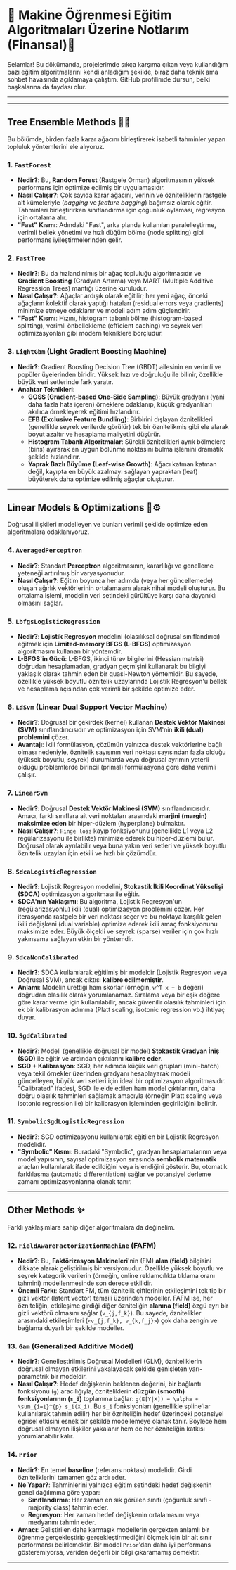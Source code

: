 # 🤖 Makine Öğrenmesi Eğitim Algoritmaları Üzerine Notlarım (Finansal)📝

Selamlar! Bu dökümanda, projelerimde sıkça karşıma çıkan veya kullandığım bazı eğitim algoritmalarını kendi anladığım şekilde, biraz daha teknik ama sohbet havasında açıklamaya çalıştım. GitHub profilimde dursun, belki başkalarına da faydası olur.

---

---

## Tree Ensemble Methods 🌳🌲

Bu bölümde, birden fazla karar ağacını birleştirerek isabetli tahminler yapan topluluk yöntemlerini ele alıyoruz.

### 1. `FastForest`

* **Nedir?**: Bu, **Random Forest** (Rastgele Orman) algoritmasının yüksek performans için optimize edilmiş bir uygulamasıdır.
* **Nasıl Çalışır?**: Çok sayıda karar ağacını, verinin ve özniteliklerin rastgele alt kümeleriyle (*bagging* ve *feature bagging*) bağımsız olarak eğitir. Tahminleri birleştirirken sınıflandırma için çoğunluk oylaması, regresyon için ortalama alır.
* **"Fast" Kısmı**: Adındaki "Fast", arka planda kullanılan paralelleştirme, verimli bellek yönetimi ve hızlı düğüm bölme (node splitting) gibi performans iyileştirmelerinden gelir.

### 2. `FastTree`

* **Nedir?**: Bu da hızlandırılmış bir ağaç topluluğu algoritmasıdır ve **Gradient Boosting** (Gradyan Artırma) veya MART (Multiple Additive Regression Trees) mantığı üzerine kuruludur.
* **Nasıl Çalışır?**: Ağaçlar ardışık olarak eğitilir; her yeni ağaç, önceki ağaçların kolektif olarak yaptığı hataları (residual errors veya gradients) minimize etmeye odaklanır ve modeli adım adım güçlendirir.
* **"Fast" Kısmı**: Hızını, histogram tabanlı bölme (histogram-based splitting), verimli önbellekleme (efficient caching) ve seyrek veri optimizasyonları gibi modern tekniklere borçludur.

### 3. `LightGbm` (Light Gradient Boosting Machine)

* **Nedir?**: Gradient Boosting Decision Tree (GBDT) ailesinin en verimli ve popüler üyelerinden biridir. Yüksek hızı ve doğruluğu ile bilinir, özellikle büyük veri setlerinde fark yaratır.
* **Anahtar Teknikleri**:
    * **GOSS (Gradient-based One-Side Sampling)**: Büyük gradyanlı (yani daha fazla hata içeren) örneklere odaklanıp, küçük gradyanlıları akıllıca örnekleyerek eğitimi hızlandırır.
    * **EFB (Exclusive Feature Bundling)**: Birbirini dışlayan öznitelikleri (genellikle seyrek verilerde görülür) tek bir öznitelikmiş gibi ele alarak boyut azaltır ve hesaplama maliyetini düşürür.
    * **Histogram Tabanlı Algoritmalar**: Sürekli öznitelikleri ayrık bölmelere (bins) ayırarak en uygun bölünme noktasını bulma işlemini dramatik şekilde hızlandırır.
    * **Yaprak Bazlı Büyüme (Leaf-wise Growth)**: Ağacı katman katman değil, kayıpta en büyük azalmayı sağlayan yapraktan (leaf) büyüterek daha optimize edilmiş ağaçlar oluşturur.

---

## Linear Models & Optimizations 📏⚙️

Doğrusal ilişkileri modelleyen ve bunları verimli şekilde optimize eden algoritmalara odaklanıyoruz.

### 4. `AveragedPerceptron`

* **Nedir?**: Standart **Perceptron** algoritmasının, kararlılığı ve genelleme yeteneği artırılmış bir varyasyonudur.
* **Nasıl Çalışır?**: Eğitim boyunca her adımda (veya her güncellemede) oluşan ağırlık vektörlerinin ortalamasını alarak nihai modeli oluşturur. Bu ortalama işlemi, modelin veri setindeki gürültüye karşı daha dayanıklı olmasını sağlar.

### 5. `LbfgsLogisticRegression`

* **Nedir?**: **Lojistik Regresyon** modelini (olasılıksal doğrusal sınıflandırıcı) eğitmek için **Limited-memory BFGS (L-BFGS)** optimizasyon algoritmasını kullanan bir yöntemdir.
* **L-BFGS'in Gücü**: L-BFGS, ikinci türev bilgilerini (Hessian matrisi) doğrudan hesaplamadan, gradyan geçmişini kullanarak bu bilgiyi yaklaşık olarak tahmin eden bir quasi-Newton yöntemidir. Bu sayede, özellikle yüksek boyutlu öznitelik uzaylarında Lojistik Regresyon'u bellek ve hesaplama açısından çok verimli bir şekilde optimize eder.

### 6. `LdSvm` (Linear Dual Support Vector Machine)

* **Nedir?**: Doğrusal bir çekirdek (kernel) kullanan **Destek Vektör Makinesi (SVM)** sınıflandırıcısıdır ve optimizasyon için SVM'nin **ikili (dual) problemini** çözer.
* **Avantajı**: İkili formülasyon, çözümün yalnızca destek vektörlerine bağlı olması nedeniyle, öznitelik sayısının veri noktası sayısından fazla olduğu (yüksek boyutlu, seyrek) durumlarda veya doğrusal ayrımın yeterli olduğu problemlerde birincil (primal) formülasyona göre daha verimli çalışır.

### 7. `LinearSvm`

* **Nedir?**: Doğrusal **Destek Vektör Makinesi (SVM)** sınıflandırıcısıdır. Amacı, farklı sınıflara ait veri noktaları arasındaki **marjini (margin) maksimize eden** bir hiper-düzlem (hyperplane) bulmaktır.
* **Nasıl Çalışır?**: `Hinge loss` kayıp fonksiyonunu (genellikle L1 veya L2 regülarizasyonu ile birlikte) minimize ederek bu hiper-düzlemi bulur. Doğrusal olarak ayrılabilir veya buna yakın veri setleri ve yüksek boyutlu öznitelik uzayları için etkili ve hızlı bir çözümdür.

### 8. `SdcaLogisticRegression`

* **Nedir?**: Lojistik Regresyon modelini, **Stokastik İkili Koordinat Yükselişi (SDCA)** optimizasyon algoritması ile eğitir.
* **SDCA'nın Yaklaşımı**: Bu algoritma, Lojistik Regresyon'un (regülarizasyonlu) ikili (dual) optimizasyon problemini çözer. Her iterasyonda rastgele bir veri noktası seçer ve bu noktaya karşılık gelen ikili değişkeni (dual variable) optimize ederek ikili amaç fonksiyonunu maksimize eder. Büyük ölçekli ve seyrek (sparse) veriler için çok hızlı yakınsama sağlayan etkin bir yöntemdir.

### 9. `SdcaNonCalibrated`

* **Nedir?**: SDCA kullanılarak eğitilmiş bir modeldir (Lojistik Regresyon veya Doğrusal SVM), ancak çıktısı **kalibre edilmemiştir**.
* **Anlamı**: Modelin ürettiği ham skorlar (örneğin, `w^T x + b` değeri) doğrudan olasılık olarak yorumlanamaz. Sıralama veya bir eşik değere göre karar verme için kullanılabilir, ancak güvenilir olasılık tahminleri için ek bir kalibrasyon adımına (Platt scaling, isotonic regression vb.) ihtiyaç duyar.

### 10. `SgdCalibrated`

* **Nedir?**: Modeli (genellikle doğrusal bir model) **Stokastik Gradyan İniş (SGD)** ile eğitir ve ardından çıktılarını **kalibre eder**.
* **SGD + Kalibrasyon**: SGD, her adımda küçük veri grupları (mini-batch) veya tekil örnekler üzerinden gradyanı hesaplayarak modeli güncelleyen, büyük veri setleri için ideal bir optimizasyon algoritmasıdır. "Calibrated" ifadesi, SGD ile elde edilen ham model çıktılarının, daha doğru olasılık tahminleri sağlamak amacıyla (örneğin Platt scaling veya isotonic regression ile) bir kalibrasyon işleminden geçirildiğini belirtir.

### 11. `SymbolicSgdLogisticRegression`

* **Nedir?**: SGD optimizasyonu kullanılarak eğitilen bir Lojistik Regresyon modelidir.
* **"Symbolic" Kısmı**: Buradaki "Symbolic", gradyan hesaplamalarının veya model yapısının, sayısal optimizasyon sırasında **sembolik matematik** araçları kullanılarak ifade edildiğini veya işlendiğini gösterir. Bu, otomatik farklılaşma (automatic differentiation) sağlar ve potansiyel derleme zamanı optimizasyonlarına olanak tanır.

---

## Other Methods ✨

Farklı yaklaşımlara sahip diğer algoritmalara da değinelim.

### 12. `FieldAwareFactorizationMachine` (FAFM)

* **Nedir?**: Bu, **Faktörizasyon Makineleri**'nin (FM) **alan (field)** bilgisini dikkate alarak geliştirilmiş bir versiyonudur. Özellikle yüksek boyutlu ve seyrek kategorik verilerin (örneğin, online reklamcılıkta tıklama oranı tahmini) modellenmesinde son derece etkilidir.
* **Önemli Farkı**: Standart FM, tüm öznitelik çiftlerinin etkileşimini tek tip bir gizli vektör (latent vector) temsili üzerinden modeller. FAFM ise, her özniteliğin, etkileşime girdiği diğer özniteliğin **alanına (field)** özgü ayrı bir gizli vektörü olmasını sağlar (`v_{j,f_k}`). Bu sayede, öznitelikler arasındaki etkileşimleri (`<v_{j,f_k}, v_{k,f_j}>`) çok daha zengin ve bağlama duyarlı bir şekilde modeller.

### 13. `Gam` (Generalized Additive Model)

* **Nedir?**: Genelleştirilmiş Doğrusal Modelleri (GLM), özniteliklerin doğrusal olmayan etkilerini yakalayacak şekilde genişleten yarı-parametrik bir modeldir.
* **Nasıl Çalışır?**: Hedef değişkenin beklenen değerini, bir bağlantı fonksiyonu (`g`) aracılığıyla, özniteliklerin **düzgün (smooth) fonksiyonlarının (`s_i`)** toplamına bağlar: `g(E[Y|X]) = \alpha + \sum_{i=1}^{p} s_i(X_i)`. Bu `s_i` fonksiyonları (genellikle spline'lar kullanılarak tahmin edilir) her bir özniteliğin hedef üzerindeki potansiyel eğrisel etkisini esnek bir şekilde modellemeye olanak tanır. Böylece hem doğrusal olmayan ilişkiler yakalanır hem de her özniteliğin katkısı yorumlanabilir kalır.

### 14. `Prior`

* **Nedir?**: En temel **baseline** (referans noktası) modelidir. Girdi özniteliklerini tamamen göz ardı eder.
* **Ne Yapar?**: Tahminlerini yalnızca eğitim setindeki hedef değişkenin genel dağılımına göre yapar:
    * **Sınıflandırma**: Her zaman en sık görülen sınıfı (çoğunluk sınıfı - majority class) tahmin eder.
    * **Regresyon**: Her zaman hedef değişkenin ortalamasını veya medyanını tahmin eder.
* **Amacı**: Geliştirilen daha karmaşık modellerin gerçekten anlamlı bir öğrenme gerçekleştirip gerçekleştirmediğini ölçmek için bir alt sınır performansı belirlemektir. Bir model `Prior`'dan daha iyi performans gösteremiyorsa, veriden değerli bir bilgi çıkaramamış demektir.

---